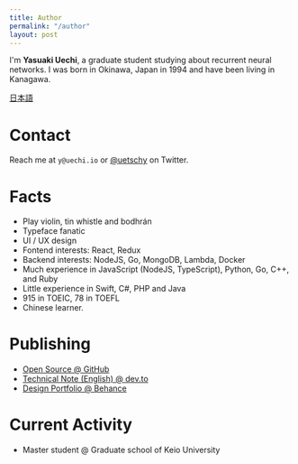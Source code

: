 ```yaml
---
title: Author
permalink: "/author"
layout: post
---
```


I'm **Yasuaki Uechi**, a graduate student studying about recurrent neural networks. I was born in Okinawa, Japan in 1994 and have been living in Kanagawa.

[日本語](/author-ja)

# Contact

Reach me at `y@uechi.io` or [@uetschy](https://twitter.com/uetschy) on Twitter.

# Facts

- Play violin, tin whistle and bodhrán
- Typeface fanatic
- UI / UX design
- Fontend interests: React, Redux
- Backend interests: NodeJS, Go, MongoDB, Lambda, Docker
- Much experience in JavaScript (NodeJS, TypeScript), Python, Go, C++, and Ruby
- Little experience in Swift, C#, PHP and Java
- 915 in TOEIC, 78 in TOEFL
- Chinese learner.

# Publishing

- [Open Source @ GitHub](https://github.com/uetchy)
- [Technical Note (English) @ dev.to](https://dev.to/uetchy)
- [Design Portfolio @ Behance](https://www.behance.net/uechi)

# Current Activity

- Master student @ Graduate school of Keio University
